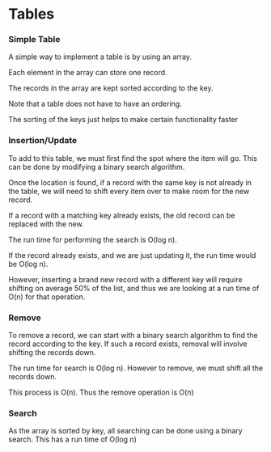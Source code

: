 # Tables

### Simple Table
A simple way to implement a table is by using an array.

 Each element in the array can store one record. 
 
 The records in the array are kept sorted according to the key. 

 Note that a table does not have to have an ordering. 
 
 The sorting of the keys just helps to make certain functionality faster

### Insertion/Update
To add to this table, 
we must first find the spot where the item will go. 
This can be done by modifying a binary search algorithm. 

Once the location is found, 
if a record with the same key
is not already in the table, 
we will need to shift every item over 
to make room for the new record. 

If a record with a matching key already exists, 
the old record can be replaced with the new.

The run time for performing the search is O(log n). 

If the record already exists, 
and we are just updating it, 
the run time would be O(log n). 

However, inserting a brand new record 
with a different key 
will require shifting on average 50% of the list, 
and thus we are looking at a run time of O(n) for that operation.

### Remove
To remove a record, 
we can start with a binary search algorithm 
to find the record according to the key. 
If such a record exists, 
removal will involve shifting the records down.

The run time for search is O(log n). 
However to remove, 
we must shift all the records down. 

This process is O(n).
Thus the remove operation is O(n)

### Search
As the array is sorted by key, all searching can be done using a binary search. This has a run time of O(log n)
